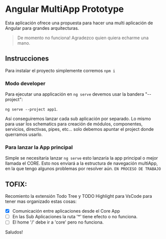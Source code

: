 
# Angular MultiApp Prototype

Esta aplicación ofrece una propuesta para hacer una multi aplicación de Angular para grandes arquitecturas.

> De momento no funciona!
> Agradezco quien quiera echarme una mano.

## Instrucciones

Para instalar el proyecto simplemente corremos `npm i`

### Modo developer

Para ejecutar una applicación en `ng serve` devemos usar la bandera "--project":

`ng serve --project app1`.

Así conseguiremos lanzar cada sub aplicación por separado. Lo mismo para usar los schematics para creación de módulos, componentes, servicios, directivas, pipes, etc... solo debemos apuntar el project donde querramos usarlo.

### Para lanzar la App principal

Simple se necesitaría lanzar `ng serve` esto lanzaría la app principal o mejor llamada el CORE. Esto nos enviará a la estructura de navegación multiApp, en la que tengo algunos problemas por resolver aún. `EN PROCESO DE TRABAJO`

## TOFIX:
Recomiento la extensión Todo Tree y TODO Highlight para VsCode para tener mas organizado estas cosas:

* [x] Comunicación entre aplicaciones desde el Core App
* [ ] En las Sub Aplicaciones la ruta '*' tiene efecto o no funciona.
* [ ] El home '/' debe ir a 'core' pero no funciona.

Saludos!
